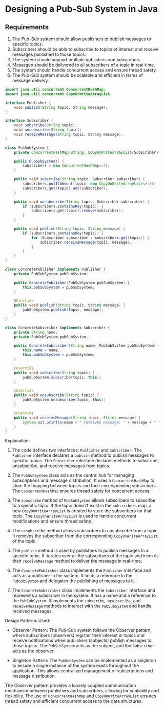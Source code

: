 # Designing a Pub-Sub System in Java

## Requirements
1. The Pub-Sub system should allow publishers to publish messages to specific topics.
2. Subscribers should be able to subscribe to topics of interest and receive messages published to those topics.
3. The system should support multiple publishers and subscribers.
4. Messages should be delivered to all subscribers of a topic in real-time.
5. The system should handle concurrent access and ensure thread safety.
6. The Pub-Sub system should be scalable and efficient in terms of message delivery.

```java
import java.util.concurrent.ConcurrentHashMap;
import java.util.concurrent.CopyOnWriteArrayList;

interface Publisher {
    void publish(String topic, String message);
}

interface Subscriber {
    void subscribe(String topic);
    void unsubscribe(String topic);
    void receiveMessage(String topic, String message);
}

class PubSubSystem {
    private ConcurrentHashMap<String, CopyOnWriteArrayList<Subscriber>> subscribers;

    public PubSubSystem() {
        subscribers = new ConcurrentHashMap<>();
    }

    public void subscribe(String topic, Subscriber subscriber) {
        subscribers.putIfAbsent(topic, new CopyOnWriteArrayList<>());
        subscribers.get(topic).add(subscriber);
    }

    public void unsubscribe(String topic, Subscriber subscriber) {
        if (subscribers.containsKey(topic)) {
            subscribers.get(topic).remove(subscriber);
        }
    }

    public void publish(String topic, String message) {
        if (subscribers.containsKey(topic)) {
            for (Subscriber subscriber : subscribers.get(topic)) {
                subscriber.receiveMessage(topic, message);
            }
        }
    }
}

class ConcretePublisher implements Publisher {
    private PubSubSystem pubSubSystem;

    public ConcretePublisher(PubSubSystem pubSubSystem) {
        this.pubSubSystem = pubSubSystem;
    }

    @Override
    public void publish(String topic, String message) {
        pubSubSystem.publish(topic, message);
    }
}

class ConcreteSubscriber implements Subscriber {
    private String name;
    private PubSubSystem pubSubSystem;

    public ConcreteSubscriber(String name, PubSubSystem pubSubSystem) {
        this.name = name;
        this.pubSubSystem = pubSubSystem;
    }

    @Override
    public void subscribe(String topic) {
        pubSubSystem.subscribe(topic, this);
    }

    @Override
    public void unsubscribe(String topic) {
        pubSubSystem.unsubscribe(topic, this);
    }

    @Override
    public void receiveMessage(String topic, String message) {
        System.out.println(name + " received message: " + message + " from topic: " + topic);
    }
}
```

Explanation:
1. The code defines two interfaces: `Publisher` and `Subscriber`. The `Publisher` interface declares a `publish` method to publish messages to specific topics. The `Subscriber` interface declares methods to subscribe, unsubscribe, and receive messages from topics.

2. The `PubSubSystem` class acts as the central hub for managing subscriptions and message distribution. It uses a `ConcurrentHashMap` to store the mapping between topics and their corresponding subscribers. The `ConcurrentHashMap` ensures thread safety for concurrent access.

3. The `subscribe` method of `PubSubSystem` allows subscribers to subscribe to a specific topic. If the topic doesn't exist in the `subscribers` map, a new `CopyOnWriteArrayList` is created to store the subscribers for that topic. The `CopyOnWriteArrayList` is used to handle concurrent modifications and ensure thread safety.

4. The `unsubscribe` method allows subscribers to unsubscribe from a topic. It removes the subscriber from the corresponding `CopyOnWriteArrayList` of the topic.

5. The `publish` method is used by publishers to publish messages to a specific topic. It iterates over all the subscribers of the topic and invokes their `receiveMessage` method to deliver the message in real-time.

6. The `ConcretePublisher` class implements the `Publisher` interface and acts as a publisher in the system. It holds a reference to the `PubSubSystem` and delegates the publishing of messages to it.

7. The `ConcreteSubscriber` class implements the `Subscriber` interface and represents a subscriber in the system. It has a name and a reference to the `PubSubSystem`. It implements the `subscribe`, `unsubscribe`, and `receiveMessage` methods to interact with the `PubSubSystem` and handle received messages.

Design Patterns Used:
- Observer Pattern: The Pub-Sub system follows the Observer pattern, where subscribers (observers) register their interest in topics and receive notifications when publishers (subjects) publish messages to those topics. The `PubSubSystem` acts as the subject, and the `Subscriber` acts as the observer.

- Singleton Pattern: The `PubSubSystem` can be implemented as a singleton to ensure a single instance of the system exists throughout the application. This allows centralized management of subscriptions and message distribution.

The Observer pattern provides a loosely coupled communication mechanism between publishers and subscribers, allowing for scalability and flexibility. The use of `ConcurrentHashMap` and `CopyOnWriteArrayList` ensures thread safety and efficient concurrent access to the data structures.